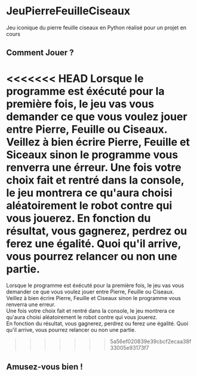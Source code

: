 # JeuPierreFeuilleCiseaux
Jeu iconique du pierre feuille ciseaux en Python réalisé pour un projet en cours

## Comment Jouer ?
<<<<<<< HEAD
Lorsque le programme est éxécuté pour la première fois, le jeu vas vous demander ce que vous voulez jouer entre Pierre, Feuille ou Ciseaux.
Veillez à bien écrire Pierre, Feuille et Siceaux sinon le programme vous renverra une érreur.
Une fois votre choix fait et rentré dans la console, le jeu montrera ce qu'aura choisi aléatoirement le robot contre qui vous jouerez.
En fonction du résultat, vous gagnerez, perdrez ou ferez une égalité. Quoi qu'il arrive, vous pourrez relancer ou non une partie.
=======
Lorsque le programme est éxécuté pour la première fois, le jeu vas vous demander ce que vous voulez jouer entre Pierre, Feuille ou Ciseaux.<space>\
Veillez à bien écrire Pierre, Feuille et Ciseaux sinon le programme vous renverra une erreur.<space>\
Une fois votre choix fait et rentré dans la console, le jeu montrera ce qu'aura choisi aléatoirement le robot contre qui vous jouerez.<space>\
En fonction du résultat, vous gagnerez, perdrez ou ferez une égalité. Quoi qu'il arrive, vous pourrez relancer ou non une partie.<space> 
>>>>>>> 5a56ef020839e39cbcf2ecaa38f33005e93173f7

## Amusez-vous bien !
